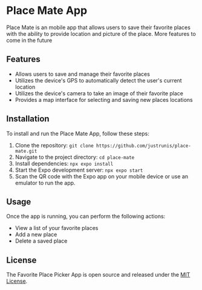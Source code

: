 # Place Mate App

Place Mate is an mobile app that allows users to save their favorite places with the ability to provide location and picture of the place. More features to come in the future

## Features

- Allows users to save and manage their favorite places
- Utilizes the device's GPS to automatically detect the user's current location
- Utilizes the device's camera to take an image of their favorite place
- Provides a map interface for selecting and saving new places locations

## Installation

To install and run the Place Mate App, follow these steps:

1. Clone the repository: `git clone https://github.com/justrunis/place-mate.git`
2. Navigate to the project directory: `cd place-mate`
3. Install dependencies: `npx expo install`
4. Start the Expo development server: `npx expo start`
5. Scan the QR code with the Expo app on your mobile device or use an emulator to run the app.

## Usage

Once the app is running, you can perform the following actions:

- View a list of your favorite places
- Add a new place
- Delete a saved place

## License

The Favorite Place Picker App is open source and released under the [MIT License](https://opensource.org/licenses/MIT).
